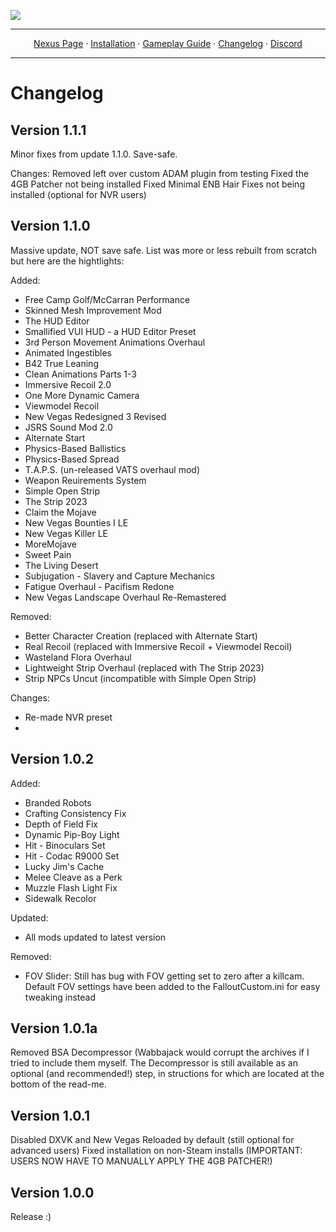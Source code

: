 <a href="https://www.nexusmods.com/newvegas/mods/81063"><img src="https://staticdelivery.nexusmods.com/mods/130/images/81063/81063-1683589677-1049224095.png" target="_blank"></a>

---

<p align="center">
  <a href="https://www.nexusmods.com/newvegas/mods/81063">Nexus Page</a> ·
  <a href="README.md">Installation</a> ·
  <a href="GAMEPLAY.md">Gameplay Guide</a> ·
  <a href="CHANGELOG.md">Changelog</a> ·
  <a href="https://discord.gg/VXvZWsxzEG">Discord</a>
</p>

---

# Changelog

## Version 1.1.1
Minor fixes from update 1.1.0. Save-safe.

Changes:
Removed left over custom ADAM plugin from testing
Fixed the 4GB Patcher not being installed
Fixed Minimal ENB Hair Fixes not being installed (optional for NVR users)

## Version 1.1.0
Massive update, NOT save safe. List was more or less rebuilt from scratch but here are the hightlights:

Added:
- Free Camp Golf/McCarran Performance
- Skinned Mesh Improvement Mod
- The HUD Editor
- Smallified VUI HUD - a HUD Editor Preset
- 3rd Person Movement Animations Overhaul
- Animated Ingestibles
- B42 True Leaning
- Clean Animations Parts 1-3
- Immersive Recoil 2.0
- One More Dynamic Camera
- Viewmodel Recoil
- New Vegas Redesigned 3 Revised
- JSRS Sound Mod 2.0
- Alternate Start
- Physics-Based Ballistics
- Physics-Based Spread
- T.A.P.S. (un-released VATS overhaul mod)
- Weapon Reuirements System
- Simple Open Strip
- The Strip 2023
- Claim the Mojave
- New Vegas Bounties I LE
- New Vegas Killer LE
- MoreMojave
- Sweet Pain
- The Living Desert
- Subjugation - Slavery and Capture Mechanics
- Fatigue Overhaul - Pacifism Redone
- New Vegas Landscape Overhaul Re-Remastered

Removed:
- Better Character Creation (replaced with Alternate Start)
- Real Recoil (replaced with Immersive Recoil + Viewmodel Recoil)
- Wasteland Flora Overhaul
- Lightweight Strip Overhaul (replaced with The Strip 2023)
- Strip NPCs Uncut (incompatible with Simple Open Strip)

Changes:
- Re-made NVR preset
- 
## Version 1.0.2
Added: 
- Branded Robots
- Crafting Consistency Fix
- Depth of Field Fix
- Dynamic Pip-Boy Light
- Hit - Binoculars Set
- Hit - Codac R9000 Set
- Lucky Jim's Cache
- Melee Cleave as a Perk
- Muzzle Flash Light Fix
- Sidewalk Recolor

Updated:
- All mods updated to latest version

Removed: 
- FOV Slider: Still has bug with FOV getting set to zero after a killcam. Default FOV settings have been added to the FalloutCustom.ini for easy tweaking instead



## Version 1.0.1a
Removed BSA Decompressor (Wabbajack would corrupt the archives if I tried to include them myself. The Decompressor is still available as an optional (and recommended!) step, in structions for which are located at the bottom of the read-me.

## Version 1.0.1

Disabled DXVK and New Vegas Reloaded by default (still optional for advanced users)
Fixed installation on non-Steam installs (IMPORTANT: USERS NOW HAVE TO MANUALLY APPLY THE 4GB PATCHER!)

## Version 1.0.0

Release :)
